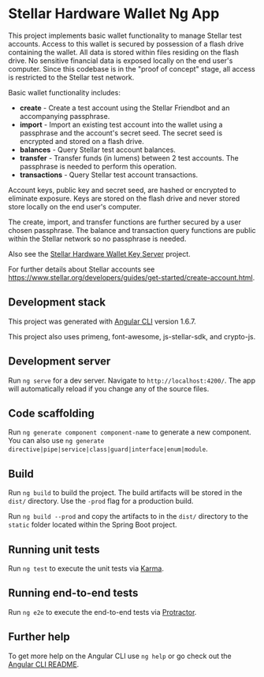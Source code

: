 # Stellar Hardware Wallet Ng App

This project implements basic wallet functionality to manage Stellar test accounts. Access to this wallet is secured by possession of a flash drive containing the wallet. All data is stored within files residing on the flash drive. No sensitive financial data is exposed locally on the end user's computer. Since this codebase is in the "proof of concept" stage, all access is restricted to the Stellar test network.

Basic wallet functionality includes:
- **create** -  Create a test account using the Stellar Friendbot and an accompanying passphrase.
- **import** - Import an existing test account into the wallet using a passphrase and the account's secret seed. The secret seed is encrypted and stored on a flash drive.
- **balances** - Query Stellar test account balances.
- **transfer** - Transfer funds (in lumens) between 2 test accounts. The passphrase is needed to perform this operation.
- **transactions** - Query Stellar test account transactions.

Account keys, public key and secret seed, are hashed or encrypted to eliminate exposure. Keys are stored on the flash drive and never stored store locally on the end user's computer. 

The create, import, and transfer functions are further secured by a user chosen passphrase. The balance and transaction query functions are public within the Stellar network so no passphrase is needed.

Also see the [Stellar Hardware Wallet Key Server](https://github.com/programming4phone/StellarHardwareWalletKeyServer "Stellar Hardware Wallet Key Server") project.

For further details about Stellar accounts see <https://www.stellar.org/developers/guides/get-started/create-account.html>.

## Development stack

This project was generated with [Angular CLI](https://github.com/angular/angular-cli) version 1.6.7.

This project also uses primeng, font-awesome, js-stellar-sdk, and crypto-js.

## Development server

Run `ng serve` for a dev server. Navigate to `http://localhost:4200/`. The app will automatically reload if you change any of the source files.

## Code scaffolding

Run `ng generate component component-name` to generate a new component. You can also use `ng generate directive|pipe|service|class|guard|interface|enum|module`.

## Build

Run `ng build` to build the project. The build artifacts will be stored in the `dist/` directory. Use the `-prod` flag for a production build.

Run `ng build --prod` and copy the artifacts to in the `dist/` directory to the `static` folder located within the Spring Boot project.
## Running unit tests

Run `ng test` to execute the unit tests via [Karma](https://karma-runner.github.io).

## Running end-to-end tests

Run `ng e2e` to execute the end-to-end tests via [Protractor](http://www.protractortest.org/).

## Further help

To get more help on the Angular CLI use `ng help` or go check out the [Angular CLI README](https://github.com/angular/angular-cli/blob/master/README.md).
